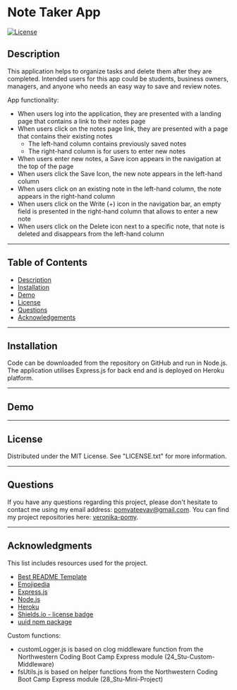 # Note Taker App

<!-- License Badge -->
[![License][license-shield]][license-url]

## Description

This application helps to organize tasks and delete them after they are completed. Intended users for this app could be students, business owners, managers, and anyone who needs an easy way to save and review notes. 

App functionality: 

- When users log into the application, they are presented with a landing page that contains a link to their notes page
- When users click on the notes page link, they are presented with a page that contains their existing notes
    - The left-hand column contains previously saved notes 
    - The right-hand column is for users to enter new notes 
- When users enter new notes, a Save icon appears in the navigation at the top of the page
- When users click the Save Icon, the new note appears in the left-hand column
- When users click on an existing note in the left-hand column, the note appears in the right-hand column
- When users click on the Write (+) icon in the navigation bar, an empty field is presented in the right-hand column that allows to enter a new note
- When users click on the Delete icon next to a specific note, that note is deleted and disappears from the left-hand column

---

## Table of Contents

  <ul>
    <li>
      <a href="#description">Description</a>
    </li>
    <li>
      <a href="#installation">Installation</a>
    </li>
    <li>
      <a href="#demo">Demo</a>
    </li>
    <li>
        <a href="#license">License</a>
    </li>
    <li>
        <a href="#questions">Questions</a>
    </li>
    <li>
        <a href="#acknowledgments">Acknowledgements</a>
    </li>
  </ul>

---

## Installation

Code can be downloaded from the repository on GitHub and run in Node.js. The application utilises Express.js for back end and is deployed on Heroku platform. 

---
## Demo



---

## License

Distributed under the MIT License. See "LICENSE.txt" for more information.

---

## Questions

If you have any questions regarding this project, please don't hesitate to contact me using my email address: pomyateevav@gmail.com. You can find my project repositories here: [veronika-pomy](https://github.com/veronika-pomy?tab=repositories).

___

## Acknowledgments

This list includes resources used for the project. 

- [Best README Template](https://github.com/othneildrew/Best-README-Template/blob/master/README.md)
- [Emojipedia](https://emojipedia.org/)
- [Express.js](https://emojipedia.org/)
- [Node.js](https://nodejs.org/en/)
- [Heroku](https://devcenter.heroku.com/)
- [Shields.io - license badge](https://shields.io/)
- [uuid npm package](https://www.npmjs.com/package/uuid?activeTab=readme)

Custom functions:
- customLogger.js is based on clog middleware function from the Northwestern Coding Boot Camp Express module (24_Stu-Custom-Middleware)
- fsUtils.js is based on helper functions from the Northwestern Coding Boot Camp Express module (28_Stu-Mini-Project)

<!-- License & badge -->
[license-shield]: https://img.shields.io/badge/license-MIT-blue?style=for-the-badge
[license-url]: https://github.com/veronika-pomy/Readme-Generator/blob/main/LICENSE